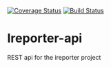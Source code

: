 [![Coverage Status](https://coveralls.io/repos/github/edrinesolo/Ireporter-api/badge.svg?branch=develop)](https://coveralls.io/github/edrinesolo/Ireporter-api?branch=develop)
[![Build Status](https://travis-ci.org/edrinesolo/Ireporter-api.svg?branch=master)](https://travis-ci.org/edrinesolo/Ireporter-api)

# Ireporter-api
REST api for the ireporter project
